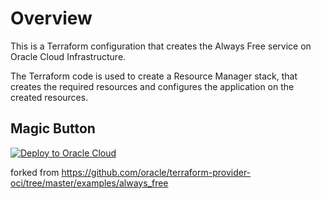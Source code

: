 # Overview
This is a Terraform configuration that creates the Always Free service on Oracle Cloud Infrastructure.

The Terraform code is used to create a Resource Manager stack, that creates the required resources and configures the application on the created resources.
## Magic Button
[![Deploy to Oracle Cloud](https://oci-resourcemanager-plugin.plugins.oci.oraclecloud.com/latest/deploy-to-oracle-cloud.svg)](https://cloud.oracle.com/resourcemanager/stacks/create?zipUrl=https://github.com/oracle/terraform-provider-oci/raw/master/examples/zips/always_free.zip)


forked from https://github.com/oracle/terraform-provider-oci/tree/master/examples/always_free
